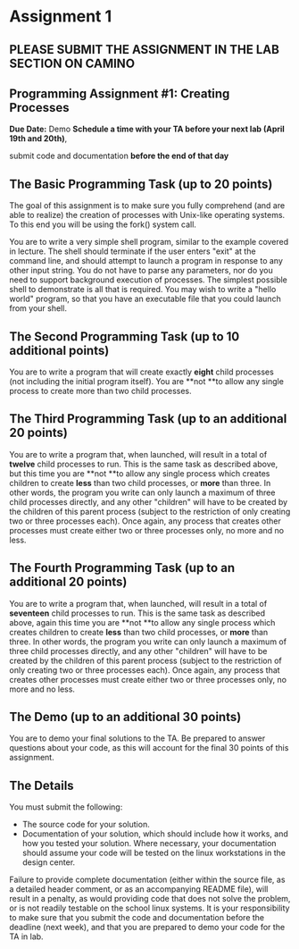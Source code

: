 # Assignment 1

## PLEASE SUBMIT THE ASSIGNMENT IN THE LAB SECTION ON CAMINO

## Programming Assignment #1: Creating Processes

**Due Date:** Demo **Schedule a time with your TA before your next lab (April 19th and 20th)**,

submit code and documentation **before the end of that day**

## The Basic Programming Task (up to 20 points)

The goal of this assignment is to make sure you fully comprehend (and are able to realize) the creation of processes with Unix-like operating systems. To this end you will be using the fork() system call.

You are to write a very simple shell program, similar to the example covered in lecture. The shell should terminate if the user enters "exit" at the command line, and should attempt to launch a program in response to any other input string. You do not have to parse any parameters, nor do you need to support background execution of processes. The simplest possible shell to demonstrate is all that is required. You may wish to write a "hello world" program, so that you have an executable file that you could launch from your shell.

## The Second Programming Task (up to 10 additional points)

You are to write a program that will create exactly **eight** child processes (not including the initial program itself). You are **not **to allow any single process to create more than two child processes.

## The Third Programming Task (up to an additional 20 points)

You are to write a program that, when launched, will result in a total of **twelve** child processes to run. This is the same task as described above, but this time you are **not **to allow any single process which creates children to create **less** than two child processes, or **more** than three. In other words, the program you write can only launch a maximum of three child processes directly, and any other "children" will have to be created by the children of this parent process (subject to the restriction of only creating two or three processes each). Once again, any process that creates other processes must create either two or three processes only, no more and no less.

## The Fourth Programming Task (up to an additional 20 points)

You are to write a program that, when launched, will result in a total of **seventeen** child processes to run. This is the same task as described above, again this time you are **not **to allow any single process which creates children to create **less** than two child processes, or **more** than three. In other words, the program you write can only launch a maximum of three child processes directly, and any other "children" will have to be created by the children of this parent process (subject to the restriction of only creating two or three processes each). Once again, any process that creates other processes must create either two or three processes only, no more and no less.

## The Demo (up to an additional 30 points)

You are to demo your final solutions to the TA. Be prepared to answer questions about your code, as this will account for the final 30 points of this assignment.

## The Details

You must submit the following:

* The source code for your solution.
* Documentation of your solution, which should include how it works, and how you tested your solution. Where necessary, your documentation should assume your code will be tested on the linux workstations in the design center.

Failure to provide complete documentation (either within the source file, as a detailed header comment, or as an accompanying README file), will result in a penalty, as would providing code that does not solve the problem, or is not readily testable on the school linux systems. It is your responsibility to make sure that you submit the code and documentation before the deadline (next week), and that you are prepared to demo your code for the TA in lab.